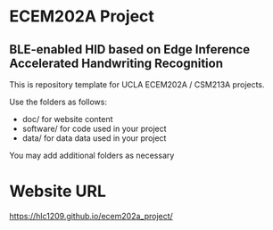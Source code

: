 # ECEM202A Project
## BLE-enabled HID based on Edge Inference Accelerated Handwriting Recognition
This is repository template for UCLA ECEM202A / CSM213A projects.

Use the folders as follows:

* doc/ for website content
* software/ for code used in your project
* data/ for data data used in your project

You may add additional folders as necessary

# Website URL
https://hlc1209.github.io/ecem202a_project/

